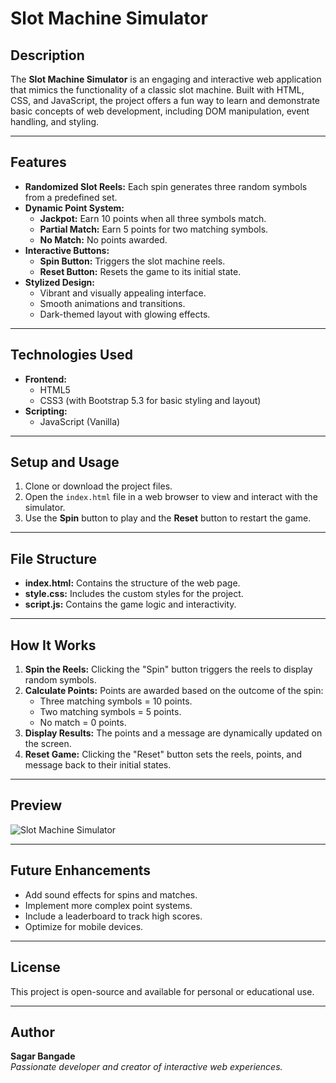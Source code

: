 # Slot Machine Simulator

## Description
The **Slot Machine Simulator** is an engaging and interactive web application that mimics the functionality of a classic slot machine. Built with HTML, CSS, and JavaScript, the project offers a fun way to learn and demonstrate basic concepts of web development, including DOM manipulation, event handling, and styling.

---

## Features

- **Randomized Slot Reels:** Each spin generates three random symbols from a predefined set.
- **Dynamic Point System:**
  - **Jackpot:** Earn 10 points when all three symbols match.
  - **Partial Match:** Earn 5 points for two matching symbols.
  - **No Match:** No points awarded.
- **Interactive Buttons:**
  - **Spin Button:** Triggers the slot machine reels.
  - **Reset Button:** Resets the game to its initial state.
- **Stylized Design:**
  - Vibrant and visually appealing interface.
  - Smooth animations and transitions.
  - Dark-themed layout with glowing effects.

---

## Technologies Used

- **Frontend:**
  - HTML5
  - CSS3 (with Bootstrap 5.3 for basic styling and layout)
- **Scripting:**
  - JavaScript (Vanilla)

---

## Setup and Usage

1. Clone or download the project files.
2. Open the `index.html` file in a web browser to view and interact with the simulator.
3. Use the **Spin** button to play and the **Reset** button to restart the game.

---

## File Structure

- **index.html:** Contains the structure of the web page.
- **style.css:** Includes the custom styles for the project.
- **script.js:** Contains the game logic and interactivity.

---

## How It Works

1. **Spin the Reels:** Clicking the "Spin" button triggers the reels to display random symbols.
2. **Calculate Points:** Points are awarded based on the outcome of the spin:
   - Three matching symbols = 10 points.
   - Two matching symbols = 5 points.
   - No match = 0 points.
3. **Display Results:** The points and a message are dynamically updated on the screen.
4. **Reset Game:** Clicking the "Reset" button sets the reels, points, and message back to their initial states.

---

## Preview
![Slot Machine Simulator](screenshot.png)

---

## Future Enhancements

- Add sound effects for spins and matches.
- Implement more complex point systems.
- Include a leaderboard to track high scores.
- Optimize for mobile devices.

---

## License
This project is open-source and available for personal or educational use.

---

## Author
**Sagar Bangade**  
*Passionate developer and creator of interactive web experiences.*

